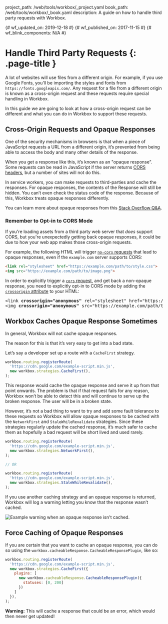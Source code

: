 project_path: /web/tools/workbox/_project.yaml
book_path: /web/tools/workbox/_book.yaml
description: A guide on how to handle third party requests with Workbox.

{# wf_updated_on: 2019-12-18 #}
{# wf_published_on: 2017-11-15 #}
{# wf_blink_components: N/A #}

# Handle Third Party Requests {: .page-title }

A lot of websites will use files from a different origin. For example, if you
use Google Fonts, you’ll be importing the styles and fonts from
`https://fonts.googleapis.com/`. Any request for a file from a different
origin is known as a cross-origin request and these requests require special
handling in Workbox.

In this guide we are going to look at how a cross-origin request can be
different and what you can do in Workbox to support these requests.

## Cross-Origin Requests and Opaque Responses

One of the security mechanisms in browsers is that when a piece of JavaScript
requests a URL from a different origin, it’s prevented from being able to
access the body and many other details of the response.

When you get a response like this, it’s known as an "opaque response". Some
requests can be read in JavaScript if the server returns
[CORS headers](https://developer.mozilla.org/en-US/docs/Web/HTTP/CORS), but a
number of sites will not do this.

In service workers, you can make requests to third-parties and cache the
responses. For opaque responses, the contents of the Response will still
be hidden. You can’t even check the status code of the response. Because
of this, Workbox treats opaque responses differently.

You can learn more about opaque responses from this
[Stack Overflow Q&A](https://stackoverflow.com/questions/39109789/what-limitations-apply-to-opaque-responses).

### Remember to Opt-in to CORS Mode

If you're loading assets from a third party web server that *does* support CORS,
but you're unexpectedly getting back opaque responses, it could be due to how
your web app makes those cross-origin requests.

For example, the following HTML will trigger
[`no-cors` requests](https://fetch.spec.whatwg.org/#concept-request-mode) that
lead to opaque responses, even if the `example.com` server supports CORS:

```html
<link rel="stylesheet" href="https://example.com/path/to/style.css">
<img src="https://example.com/path/to/image.png">
```

In order to explicitly trigger a
[`cors` request](https://fetch.spec.whatwg.org/#concept-request-mode), and get
back a non-opaque response, you need to explicitly opt-in to CORS mode by adding
the
[`crossorigin` attribute](https://developer.mozilla.org/en-US/docs/Web/HTML/CORS_settings_attributes)
to your HTML:

<pre class="prettyprint">
&lt;link <b>crossorigin="anonymous"</b> rel="stylesheet" href="https://example.com/path/to/style.css"&gt;
&lt;img <b>crossorigin="anonymous"</b> src="https://example.com/path/to/image.png"&gt;
</pre>

## Workbox Caches Opaque Response Sometimes

In general, Workbox will not cache opaque responses.

The reason for this is that it’s very easy to get into a bad state.

Let’s say a developer set up a route with a `CacheFirst` strategy.

```javascript
workbox.routing.registerRoute(
  'https://cdn.google.com/example-script.min.js',
  new workbox.strategies.CacheFirst(),
);
```

This response would cache the opaque response and serve it up from that point
onwards. The problem is that if that request fails for any reason, Workbox
won’t be able to detect this and will continue to serve up the broken response.
The user will be in a broken state.

However, it’s not a bad thing to want to try and add some fault tolerance to
these requests so Workbox will allow opaque responses to be cached with the
`NetworkFirst` and `StaleWhileRevalidate` strategies. Since these strategies
regularly update the cached response, it’s much safer to cache them as
hopefully a bad request will be short lived and used rarely.

```javascript
workbox.routing.registerRoute(
  'https://cdn.google.com/example-script.min.js',
  new workbox.strategies.NetworkFirst(),
);

// OR

workbox.routing.registerRoute(
  'https://cdn.google.com/example-script.min.js',
  new workbox.strategies.StaleWhileRevalidate(),
);

```

If you use another caching strategy and an opaque response is returned,
Workbox will log a warning letting you know that the response wasn’t cached.

![Example warning when an opaque response isn't cached.](../images/guides/third-party-requests/opaque-response-log.png)

## Force Caching of Opaque Responses

If you are certain that you want to cache an opaque response, you can do
so using the `workbox.cacheableResponse.CacheableResponsePlugin`, like so:

```javascript
workbox.routing.registerRoute(
  'https://cdn.google.com/example-script.min.js',
  new workbox.strategies.CacheFirst({
    plugins: [
      new workbox.cacheableResponse.CacheableResponsePlugin({
        statuses: [0, 200]
      })
    ]
  }),
);
```

<aside markdown="1" class="warning">
<strong>Warning:</strong> This will cache a response that could be an error, which would then never
get updated!
</aside>

